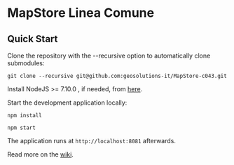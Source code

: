 MapStore Linea Comune
==========

Quick Start
------------

Clone the repository with the --recursive option to automatically clone submodules:

`git clone --recursive git@github.com:geosolutions-it/MapStore-c043.git`

Install NodeJS >= 7.10.0 , if needed, from [here](https://nodejs.org/en/download/releases/).

Start the development application locally:

`npm install`

`npm start`

The application runs at `http://localhost:8081` afterwards.

Read more on the [wiki](git@github.com:geosolutions-it/MapStore-c043.git/wiki).
